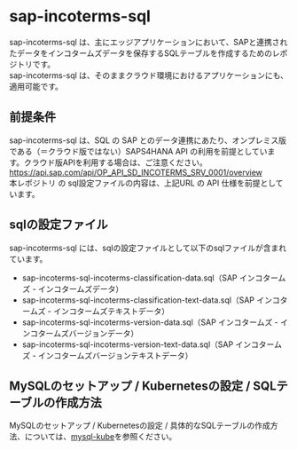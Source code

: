 # sap-incoterms-sql 
sap-incoterms-sql は、主にエッジアプリケーションにおいて、SAPと連携されたデータをインコタームズデータを保存するSQLテーブルを作成するためのレポジトリです。  
sap-incoterms-sql は、そのままクラウド環境におけるアプリケーションにも、適用可能です。  

## 前提条件  
sap-incoterms-sql は、SQL の SAP とのデータ連携にあたり、オンプレミス版である（＝クラウド版ではない）SAPS4HANA API の利用を前提としています。クラウド版APIを利用する場合は、ご注意ください。  
https://api.sap.com/api/OP_API_SD_INCOTERMS_SRV_0001/overview  
本レポジトリ の sql設定ファイルの内容は、上記URL の API 仕様を前提としています。  

## sqlの設定ファイル
sap-incoterms-sql には、sqlの設定ファイルとして以下のsqlファイルが含まれています。  

* sap-incoterms-sql-incoterms-classification-data.sql（SAP インコタームズ - インコタームズデータ）
* sap-incoterms-sql-incoterms-classification-text-data.sql（SAP インコタームズ - インコタームズテキストデータ）
* sap-incoterms-sql-incoterms-version-data.sql（SAP インコタームズ - インコタームズバージョンデータ）
* sap-incoterms-sql-incoterms-version-text-data.sql（SAP インコタームズ - インコタームズバージョンテキストデータ）

## MySQLのセットアップ / Kubernetesの設定 / SQLテーブルの作成方法
MySQLのセットアップ / Kubernetesの設定 / 具体的なSQLテーブルの作成方法、については、[mysql-kube](https://github.com/latonaio/mysql-kube)を参照ください。
